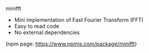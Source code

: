 minifft

+ Mini implementation of Fast Fourier Transform (FFT)
+ Easy to read code
+ No external dependencies

(npm page: https://www.npmjs.com/package/minifft)
